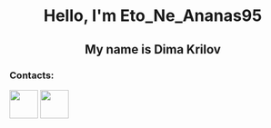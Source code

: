 <h1 align="center">Hello, I'm Eto_Ne_Ananas95</h1>
<h2 align="center">My name is Dima Krilov</h2>
<h3>Contacts: </h3>
<p align="left">
<a href="https://t.me/BIG_zh0pa"><img src="https://raw.githubusercontent.com/broGideon/MyCasomization/main/Icons/telegram.svg?token=GHSAT0AAAAAACRDIJ65MX2DA5AZFCENS56CZRA6SHQ" height="50" width="50"/></a>
<a href="https://t.me/BIG_zh0pa"><img src="https://raw.githubusercontent.com/broGideon/MyCasomization/main/Icons/discord.svg?token=GHSAT0AAAAAACRDIJ65MX2DA5AZFCENS56CZRA6SHQ" height="50" width="50"/></a>
</p>
